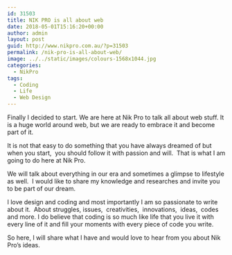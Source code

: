 ```yaml
---
id: 31503
title: NIK PRO is all about web
date: 2018-05-01T15:16:20+00:00
author: admin
layout: post
guid: http://www.nikpro.com.au/?p=31503
permalink: /nik-pro-is-all-about-web/
image: ../../static/images/colours-1568x1044.jpg
categories:
  - NikPro
tags:
  - Coding
  - Life
  - Web Design
---
```


Finally I decided to start. We are here at Nik Pro to talk all about web stuff. It is a huge world around web, but we are ready to embrace it and become part of it.

It is not that easy to do something that you have always dreamed of but when you start,  you should follow it with passion and will.  That is what I am going to do here at Nik Pro.

We will talk about everything in our era and sometimes a glimpse to lifestyle as well.  I would like to share my knowledge and researches and invite you to be part of our dream.

I love design and coding and most importantly I am so passionate to write about it.  About struggles, issues,  creativities,  innovations,  ideas,  codes and more. I do believe that coding is so much like life that you live it with every line of it and fill your moments with every piece of code you write.

So here, I will share what I have and would love to hear from you about Nik Pro&#8217;s ideas.
